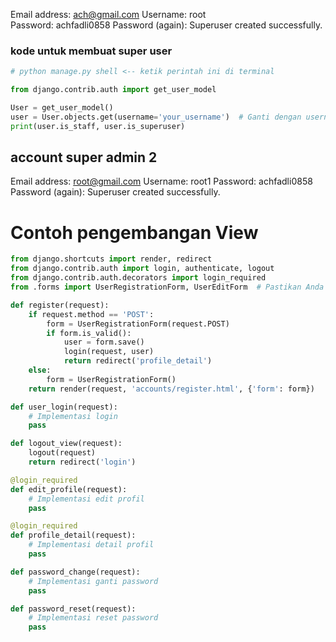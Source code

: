 Email address: ach@gmail.com
Username: root  
Password: achfadli0858
Password (again): 
Superuser created successfully.


### kode untuk membuat super user 

```python
# python manage.py shell <-- ketik perintah ini di terminal

from django.contrib.auth import get_user_model

User = get_user_model()
user = User.objects.get(username='your_username')  # Ganti dengan username Anda
print(user.is_staff, user.is_superuser)


```

## account super admin 2
Email address: root@gmail.com
Username: root1
Password: achfadli0858
Password (again): 
Superuser created successfully.


# Contoh pengembangan View 
```python
from django.shortcuts import render, redirect
from django.contrib.auth import login, authenticate, logout
from django.contrib.auth.decorators import login_required
from .forms import UserRegistrationForm, UserEditForm  # Pastikan Anda memiliki form yang sesuai

def register(request):
    if request.method == 'POST':
        form = UserRegistrationForm(request.POST)
        if form.is_valid():
            user = form.save()
            login(request, user)
            return redirect('profile_detail')
    else:
        form = UserRegistrationForm()
    return render(request, 'accounts/register.html', {'form': form})

def user_login(request):
    # Implementasi login
    pass

def logout_view(request):
    logout(request)
    return redirect('login')

@login_required
def edit_profile(request):
    # Implementasi edit profil
    pass

@login_required
def profile_detail(request):
    # Implementasi detail profil
    pass

def password_change(request):
    # Implementasi ganti password
    pass

def password_reset(request):
    # Implementasi reset password
    pass